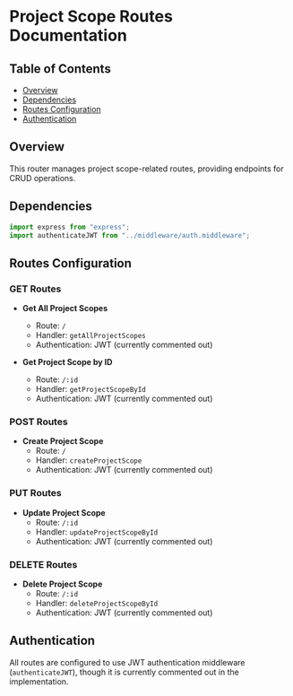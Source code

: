 # Project Scope Routes Documentation

## Table of Contents

- [Overview](#overview)
- [Dependencies](#dependencies)
- [Routes Configuration](#routes-configuration)
- [Authentication](#authentication)

## Overview

This router manages project scope-related routes, providing endpoints for CRUD operations.

## Dependencies

```typescript
import express from "express";
import authenticateJWT from "../middleware/auth.middleware";
```

## Routes Configuration

### GET Routes

- **Get All Project Scopes**

  - Route: `/`
  - Handler: `getAllProjectScopes`
  - Authentication: JWT (currently commented out)

- **Get Project Scope by ID**
  - Route: `/:id`
  - Handler: `getProjectScopeById`
  - Authentication: JWT (currently commented out)

### POST Routes

- **Create Project Scope**
  - Route: `/`
  - Handler: `createProjectScope`
  - Authentication: JWT (currently commented out)

### PUT Routes

- **Update Project Scope**
  - Route: `/:id`
  - Handler: `updateProjectScopeById`
  - Authentication: JWT (currently commented out)

### DELETE Routes

- **Delete Project Scope**
  - Route: `/:id`
  - Handler: `deleteProjectScopeById`
  - Authentication: JWT (currently commented out)

## Authentication

All routes are configured to use JWT authentication middleware (`authenticateJWT`), though it is currently commented out in the implementation.
